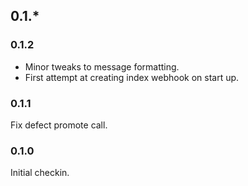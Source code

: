 ## 0.1.*

### 0.1.2
 * Minor tweaks to message formatting.
 * First attempt at creating index webhook on start up.

### 0.1.1
Fix defect promote call.

### 0.1.0
Initial checkin.
